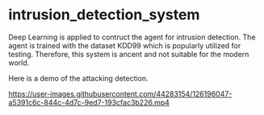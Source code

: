 # intrusion_detection_system
Deep Learning is applied to contruct the agent for intrusion detection. The agent is trained with the dataset KDD99 which is popularly utilized for testing. Therefore, this system is ancent and not suitable for the modern world.

Here is a demo of the attacking detection.

https://user-images.githubusercontent.com/44283154/126196047-a5391c6c-844c-4d7c-9ed7-193cfac3b226.mp4
